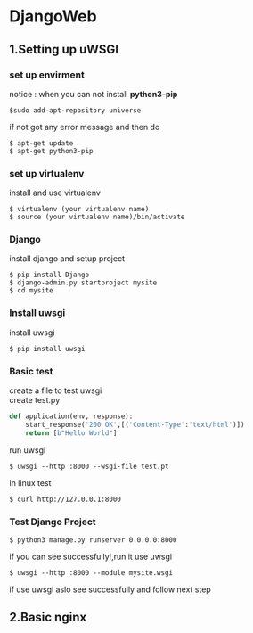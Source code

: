 # DjangoWeb
## 1.Setting up uWSGI
### set up envirment
notice : when you can not install **python3-pip**<br>
``` shell
$sudo add-apt-repository universe
```
if not got any error message and then do<br>
```shell
$ apt-get update 
$ apt-get python3-pip
```
### set up virtualenv
install and use virtualenv
```shell
$ virtualenv (your virtualenv name)
$ source (your virtualenv name)/bin/activate
```
### Django
install django and setup project
```shell
$ pip install Django
$ django-admin.py startproject mysite
$ cd mysite
```
### Install uwsgi
install uwsgi
```shell
$ pip install uwsgi
```
### Basic test
create a file to test uwsgi<br>
create test.py 
```python
def application(env, response):
    start_response('200 OK',[('Content-Type':'text/html')])
    return [b"Hello World"]
``` 
run uwsgi
```shell
$ uwsgi --http :8000 --wsgi-file test.pt
``` 
in linux test
 ```shell
$ curl http://127.0.0.1:8000
```
### Test Django Project
```shell
$ python3 manage.py runserver 0.0.0.0:8000
```
if you can see successfully!,run it use uwsgi
```shell
$ uwsgi --http :8000 --module mysite.wsgi
```
if use uwsgi aslo see successfully and follow next step
## 2.Basic nginx
